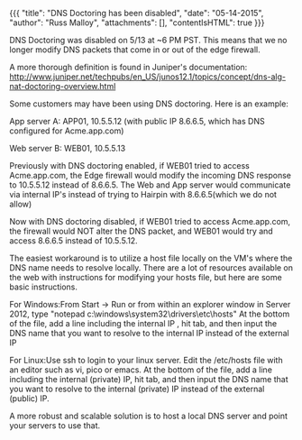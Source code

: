 {{{
  "title": "DNS Doctoring has been disabled",
  "date": "05-14-2015",
  "author": "Russ Malloy",
  "attachments": [],
  "contentIsHTML": true
}}}

<p>DNS Doctoring was disabled on 5/13 at ~6 PM PST.  This means that we no longer modify DNS packets that come in or out of the edge firewall.

A more thorough definition is found in Juniper's documentation: http://www.juniper.net/techpubs/en_US/junos12.1/topics/concept/dns-alg-nat-doctoring-overview.html
</p>

<p>Some customers may have been using DNS doctoring.  Here is an example:</p>

<p>App server A: APP01, 10.5.5.12  (with public IP 8.6.6.5, which has DNS configured for Acme.app.com)</p>

<p>Web server B: WEB01, 10.5.5.13</p>

<p>Previously with DNS doctoring enabled, if WEB01 tried to access Acme.app.com, the Edge firewall would modify the incoming DNS response to 10.5.5.12 instead of 8.6.6.5.  The Web and App server would communicate via internal IP's instead of trying to Hairpin with 8.6.6.5(which we do not allow)

Now with DNS doctoring disabled, if WEB01 tried to access Acme.app.com, the firewall would NOT alter the DNS packet, and WEB01 would try and access 8.6.6.5 instead of 10.5.5.12.
</p>

<p>The easiest workaround is to utilize a host file locally on the VM's where the DNS name needs to resolve locally.  There are a lot of resources available on the web with instructions for modifying your hosts file, but here are some basic instructions.</p>  
<p>For Windows:From Start -> Run or from within an explorer window in Server 2012, type "notepad c:\windows\system32\drivers\etc\hosts"
At the bottom of the file, add a line including the internal IP , hit tab, and then input the DNS name that you want to resolve to the internal IP instead of the external IP</p>
<p>For Linux:Use ssh to login to your linux server.  Edit the /etc/hosts file with an editor such as vi, pico or emacs.  At the bottom of the file, add a line including the internal (private) IP, hit tab, and then input the DNS name that you want to resolve to the internal (private) IP instead of the external (public) IP.</p>

<p>A more robust and scalable solution is to host a local DNS server and point your servers to use that.</p> 



